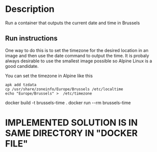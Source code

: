 # Description

Run a container that outputs the current date and time in Brussels

## Run instructions

One way to do this is to set the timezone for the desired location in an image and then use the date command to output the time.
It is probaly always desirable to use the smallest image possible so Alpine Linux is a good candidate.

You can set the timezone in Alpine like this

    apk add tzdata
    cp /usr/share/zoneinfo/Europe/Brussels /etc/localtime
    echo "Europe/Brussels" >  /etc/timezone

docker build -t brussels-time .
docker run --rm brussels-time

# IMPLEMENTED SOLUTION IS IN SAME DIRECTORY IN "DOCKER FILE"
